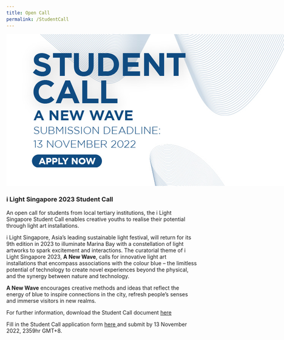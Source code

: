 ```yaml
---
title: Open Call
permalink: /StudentCall
---
```


<div style="width:800px"><img src="/images/ilsgstudentcall.jpg" alt="i Light Singapore Student Call" /></div>

### **i Light Singapore 2023 Student Call**

An open call for students from local tertiary institutions, the i Light Singapore Student Call enables creative youths to realise their potential through light art installations.

i Light Singapore, Asia’s leading sustainable light festival, will return for its 9th edition in 2023 to illuminate Marina Bay with a constellation of light artworks to spark excitement and interactions. The curatorial theme of i Light Singapore 2023, **A New Wave**, calls for innovative light art installations that encompass associations with the colour blue – the limitless potential of technology to create novel experiences beyond the physical, and the synergy between nature and technology. 

**A New Wave** encourages creative methods and ideas that reflect the energy of blue to inspire connections in the city, refresh people’s senses and immerse visitors in new realms. 

For further information, download the Student Call document <a href="[https://www.ilightsingapore.gov.sg/-/media/iLSG2023Image/i-Light-Singapore-2023---Student-Call.pdf)" target="_blank"> here </a> 

Fill in the Student Call application form <a href="https://forms.gle/hBJQzkZcUFgKEBnD6" target="_blank"> here </a> and submit by 13 November 2022, 2359hr GMT+8.
